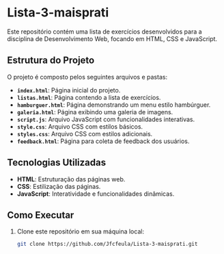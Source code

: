 # Lista-3-maisprati

Este repositório contém uma lista de exercícios desenvolvidos para a disciplina de Desenvolvimento Web, focando em HTML, CSS e JavaScript.

## Estrutura do Projeto

O projeto é composto pelos seguintes arquivos e pastas:

- **`index.html`**: Página inicial do projeto.
- **`listas.html`**: Página contendo a lista de exercícios.
- **`hamburguer.html`**: Página demonstrando um menu estilo hambúrguer.
- **`galeria.html`**: Página exibindo uma galeria de imagens.
- **`script.js`**: Arquivo JavaScript com funcionalidades interativas.
- **`style.css`**: Arquivo CSS com estilos básicos.
- **`styles.css`**: Arquivo CSS com estilos adicionais.
- **`feedback.html`**: Página para coleta de feedback dos usuários.

## Tecnologias Utilizadas

- **HTML**: Estruturação das páginas web.
- **CSS**: Estilização das páginas.
- **JavaScript**: Interatividade e funcionalidades dinâmicas.

## Como Executar

1. Clone este repositório em sua máquina local:

   ```bash
   git clone https://github.com/Jfcfeula/Lista-3-maisprati.git
